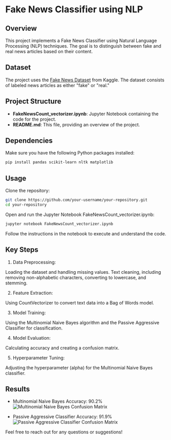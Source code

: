 # Fake News Classifier using NLP

## Overview

This project implements a Fake News Classifier using Natural Language Processing (NLP) techniques. The goal is to distinguish between fake and real news articles based on their content.

## Dataset

The project uses the [Fake News Dataset](https://www.kaggle.com/c/fake-news/data#) from Kaggle. The dataset consists of labeled news articles as either "fake" or "real."

## Project Structure

- **FakeNewsCount_vectorizer.ipynb**: Jupyter Notebook containing the code for the project.
- **README.md**: This file, providing an overview of the project.

## Dependencies

Make sure you have the following Python packages installed:

```bash
pip install pandas scikit-learn nltk matplotlib
```
## Usage
Clone the repository:
```bash
git clone https://github.com/your-username/your-repository.git
cd your-repository
```
Open and run the Jupyter Notebook FakeNewsCount_vectorizer.ipynb:

```bash
jupyter notebook FakeNewsCount_vectorizer.ipynb
```
Follow the instructions in the notebook to execute and understand the code.

## Key Steps
1. Data Preprocessing:

Loading the dataset and handling missing values.
Text cleaning, including removing non-alphabetic characters, converting to lowercase, and stemming.

2. Feature Extraction:

Using CountVectorizer to convert text data into a Bag of Words model.

3. Model Training:

Using the Multinomial Naive Bayes algorithm and the Passive Aggressive Classifier for classification.

4. Model Evaluation:

Calculating accuracy and creating a confusion matrix.

5. Hyperparameter Tuning:

Adjusting the hyperparameter (alpha) for the Multinomial Naive Bayes classifier.


## Results

- Multinomial Naive Bayes Accuracy: 90.2%
  ![Multinomial Naive Bayes Confusion Matrix](https://github.com/monalisaburma/Fake-News-Classifier-using-NLP/assets/122416015/f61558d8-c31d-4020-814e-99a89e6c9e0c)



- Passive Aggressive Classifier Accuracy: 91.9%
  ![Passive Aggressive Classifier Confusion Matrix](https://github.com/monalisaburma/Fake-News-Classifier-using-NLP/assets/122416015/aa184df4-f7ca-4fa0-8b1b-2158e868f903)



Feel free to reach out for any questions or suggestions!
